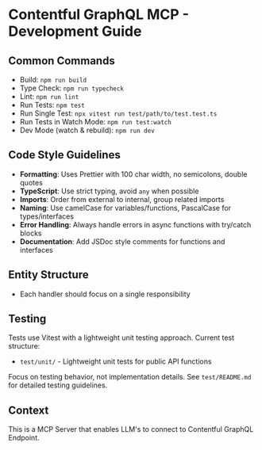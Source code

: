 # Contentful GraphQL MCP - Development Guide

## Common Commands

- Build: `npm run build`
- Type Check: `npm run typecheck`
- Lint: `npm run lint`
- Run Tests: `npm test`
- Run Single Test: `npx vitest run test/path/to/test.test.ts`
- Run Tests in Watch Mode: `npm run test:watch`
- Dev Mode (watch & rebuild): `npm run dev`

## Code Style Guidelines

- **Formatting**: Uses Prettier with 100 char width, no semicolons, double quotes
- **TypeScript**: Use strict typing, avoid `any` when possible
- **Imports**: Order from external to internal, group related imports
- **Naming**: Use camelCase for variables/functions, PascalCase for types/interfaces
- **Error Handling**: Always handle errors in async functions with try/catch blocks
- **Documentation**: Add JSDoc style comments for functions and interfaces

## Entity Structure

- Each handler should focus on a single responsibility

## Testing

Tests use Vitest with a lightweight unit testing approach. Current test structure:

- `test/unit/` - Lightweight unit tests for public API functions

Focus on testing behavior, not implementation details. See `test/README.md` for detailed testing guidelines.

## Context

This is a MCP Server that enables LLM's to connect to Contentful GraphQL Endpoint.
